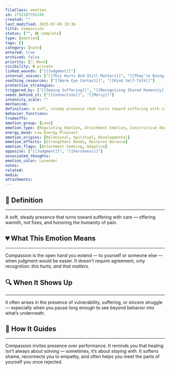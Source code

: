 ```yaml
---
fileClass: emotion
id: 1752107792249
created: ""
last_modified: 2025-07-09 19:36
title: Compassion
status: ["", 🟩 complete]
type: [emotion]
tags: []
category: [note]
entered: true
archived: false
priority: [⚪ None]
visibility: 🔒 private
linked_wounds: ["[[Judgment]]"]
internal_voices: ["[[This Hurts And Still Matters]]", "[[They’re Doing Their Best]]"]
soothing_resources: ["[[Warm Eye Contact]]", "[[Kind Self-Talk]]"]
protective_strategies: 
triggered_by: ["[[Seeing Suffering]]", "[[Recognizing Shared Humanity]]"]
needs_behind_it: ["[[Connection]]", "[[Mercy]]"]
intensity_scale: ""
mechanism: 
definition: A soft, steady presence that turns toward suffering with care — offering warmth, not fixes, and honoring the humanity of pain.
behavior_functions: 
tradeoffs: 
emotion_group: [Love]
emotion_type: [Regulating Emotion, Attachment Emotion, Constructive Emotion]
energy_mood: Low Energy Pleasant
emotion_origins: [Relational, Spiritual, Developmental]
emotion_effects: [Strengthens Bonds, Restores Balance]
emotion_flags: [Attachment Seeking, Adaptive]
opposite: ["[[Judgment]]", "[[Harshness]]"]
associated_thoughts: 
emotion_color: Lavender
notes: 
related: 
media: 
attachments: 
---
```


## 🧾 Definition
---
A soft, steady presence that turns toward suffering with care — offering warmth, not fixes, and honoring the humanity of pain.

## 💔 What This Emotion Means
---
Compassion is the open hand you extend — to yourself or someone else — when judgment would be easier.
It doesn't require agreement, only recognition: *this hurts, and that matters.*

## 🔍 When It Shows Up
---
It often arises in the presence of vulnerability, suffering, or sincere struggle — especially when you pause long enough to see beyond behavior into what’s underneath.

## 🧭 How It Guides
---
Compassion invites presence over performance.
It reminds you that healing isn’t always about solving — sometimes, it’s about *staying with.*
It softens shame, reconnects you to empathy, and often helps you meet the parts of yourself you once rejected.
